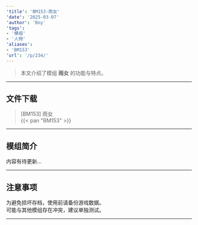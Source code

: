 ```yaml
---
'title': 'BM153-雨女'
'date': '2025-03-07'
'author': 'Bny'
'tags':
- '模组'
- '人物'
'aliases':
- 'BM153'
'url': '/p/234/'
---
```


> 本文介绍了模组 **雨女** 的功能与特点。

---

## 文件下载

> [BM153] 雨女  
{{< pan "BM153" >}}  

---

## 模组简介

>  
内容有待更新...  

---

## 注意事项

>  
为避免损坏存档，使用前请备份游戏数据。  
可能与其他模组存在冲突，建议单独测试。  

---

